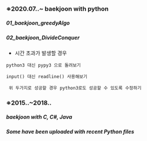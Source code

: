 ### ※2020.07..~ baekjoon with python
##### 01_baekjoon_greedyAlgo
##### 02_baekjoon_DivideConquer
* 시간 초과가 발생할 경우
```
python3 대신 pypy3 으로 돌려보기

input() 대신 readline() 사용해보기

 위 두가지로 성공할 경우 python3로도 성공할 수 있도록 수정하기
```

### ※2015..~2018.. 
##### baekjoon with C, C#, Java
##### Some have been uploaded with recent Python files